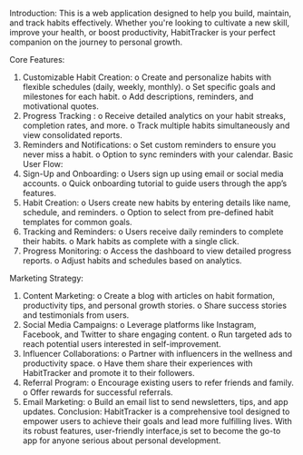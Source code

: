 Introduction: 
This is a web application designed to help you build, maintain, and track habits effectively. 
Whether you're looking to cultivate a new skill, improve your health, or boost productivity, HabitTracker is your perfect companion on the journey to personal growth.

Core Features:
1.	Customizable Habit Creation:
o	Create and personalize habits with flexible schedules (daily, weekly, monthly).
o	Set specific goals and milestones for each habit.
o	Add descriptions, reminders, and motivational quotes.
2.	Progress Tracking :
o	Receive detailed analytics on your habit streaks, completion rates, and more.
o	Track multiple habits simultaneously and view consolidated reports.
3.	Reminders and Notifications:
o	Set custom reminders to ensure you never miss a habit.
o	Option to sync reminders with your calendar.
Basic User Flow:
1.	Sign-Up and Onboarding:
o	Users sign up using email or social media accounts.
o	Quick onboarding tutorial to guide users through the app’s features.
2.	Habit Creation:
o	Users create new habits by entering details like name, schedule, and reminders.
o	Option to select from pre-defined habit templates for common goals.
3.	Tracking and Reminders:
o	Users receive daily reminders to complete their habits.
o	Mark habits as complete with a single click.
4.	Progress Monitoring:
o	Access the dashboard to view detailed progress reports.
o	Adjust habits and schedules based on analytics.


Marketing Strategy:
1.	Content Marketing:
o	Create a blog with articles on habit formation, productivity tips, and personal growth stories.
o	Share success stories and testimonials from users.
2.	Social Media Campaigns:
o	Leverage platforms like Instagram, Facebook, and Twitter to share engaging content.
o	Run targeted ads to reach potential users interested in self-improvement.
3.	Influencer Collaborations:
o	Partner with influencers in the wellness and productivity space.
o	Have them share their experiences with HabitTracker and promote it to their followers.
4.	Referral Program:
o	Encourage existing users to refer friends and family.
o	Offer rewards for successful referrals.
5.	Email Marketing:
o	Build an email list to send newsletters, tips, and app updates.
Conclusion:
HabitTracker is a comprehensive tool designed to empower users to achieve their goals and lead more fulfilling lives. 
With its robust features, user-friendly interface,is set to become the go-to app for anyone serious about personal development. 


